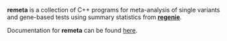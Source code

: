 **remeta** is a collection of C++ programs for meta-analysis of single variants and gene-based tests using summary statistics from [**regenie**](https://rgcgithub.github.io/regenie/).

Documentation for **remeta** can be found [here](https://rgcgithub.github.io/remeta/).